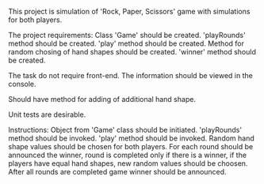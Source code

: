 
This project is simulation of 'Rock, Paper, Scissors' game with simulations for both players.

The project requirements:
Class 'Game' should be created.
'playRounds' method should be created.
'play' method should be created.
Method for random chosing of hand shapes should be created.
'winner' method should be created.

The task do not require front-end. The information should be viewed in the console.

Should have method for adding of additional hand shape.

Unit tests are desirable.

Instructions:
Object from 'Game' class should be initiated.
'playRounds' method should be invoked.
'play' method should be invoked.
Random hand shape values should be chosen for both players.
For each round should be announced the winner, round is completed only if there is a winner, if the players have equal hand shapes, new random values should be choosen.
After all rounds are completed game winner should be announced.
